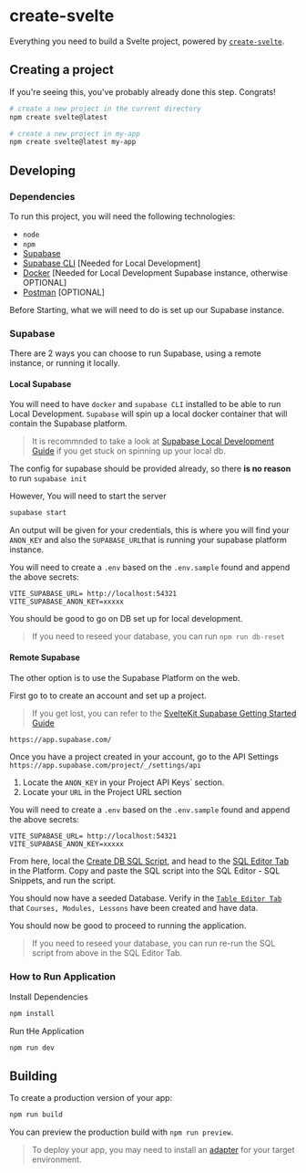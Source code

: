 # create-svelte

Everything you need to build a Svelte project, powered by [`create-svelte`](https://github.com/sveltejs/kit/tree/master/packages/create-svelte).

## Creating a project

If you're seeing this, you've probably already done this step. Congrats!

```bash
# create a new project in the current directory
npm create svelte@latest

# create a new project in my-app
npm create svelte@latest my-app
```

## Developing

### Dependencies

To run this project, you will need the following technologies:

- `node`
- `npm`
- [Supabase](https://supabase.com/)
- [Supabase CLI](https://supabase.com/docs/guides/cli) [Needed for Local Development]
- [Docker](https://www.docker.com/) [Needed for Local Development Supabase instance, otherwise OPTIONAL]
- [Postman](https://www.postman.com/) [OPTIONAL]

Before Starting, what we will need to do is set up our Supabase instance.

### Supabase

There are 2 ways you can choose to run Supabase, using a remote instance, or running it locally.

#### Local Supabase

You will need to have `docker` and `supabase CLI`  installed to be able to run Local Development. `Supabase` will spin up a local docker
container that will contain the Supabase platform.

> It is recommnded to take a look at [Supabase Local Development Guide](https://supabase.com/docs/guides/cli/local-development)
> if you get stuck on spinning up your local db.

The config for supabase should be provided already, so there
**is no reason** to run `supabase init`


However, You will need to start the server

```bash
supabase start
```

An output will be given for your credentials, this is where you will find your
`ANON_KEY` and also the `SUPABASE_URL`that is running your supabase platform instance.

You will need to create a `.env` based on the `.env.sample` found and append the
above secrets:

```env
VITE_SUPABASE_URL= http://localhost:54321
VITE_SUPABASE_ANON_KEY=xxxxx
```

You should be good to go on DB set up for local development.

> If you need to reseed your database, you can run `npm run db-reset`

#### Remote Supabase

The other option is to use the Supabase Platform on the web.

First go to to create an account and set up a project.

> If you get lost, you can refer to the
> [SvelteKit Supabase Getting Started Guide](https://supabase.com/docs/guides/getting-started/tutorials/with-sveltekit)


```bash
https://app.supabase.com/
```

Once you have a project created in your account, go to the API Settings
`https://app.supabase.com/project/_/settings/api`

1. Locate the `ANON_KEY` in your Project API Keys` section.
2. Locate your `URL` in the Project URL section

You will need to create a `.env` based on the `.env.sample` found and append the
above secrets:

```env
VITE_SUPABASE_URL= http://localhost:54321
VITE_SUPABASE_ANON_KEY=xxxxx
```

From here, local the [Create DB SQL Script](./supabase/migrations//20230211221131_create_db.sql), and head to the
[SQL Editor Tab](https://app.supabase.com/project/_/sql) in the Platform. Copy and
paste the SQL script into the SQL Editor - SQL Snippets, and run the script.

You should now have a seeded Database. Verify in the [`Table Editor Tab`](https://app.supabase.com/project/_/editor) that
`Courses, Modules, Lessons` have been created and have data.

You should now be good to proceed to running the application.

> If you need to reseed your database, you can run re-run the SQL script from above in the SQL Editor Tab.

### How to Run Application

Install Dependencies

```bash
npm install
```

Run tHe Application

```bash
npm run dev
```

## Building

To create a production version of your app:

```bash
npm run build
```

You can preview the production build with `npm run preview`.

> To deploy your app, you may need to install an [adapter](https://kit.svelte.dev/docs/adapters) for your target environment.
